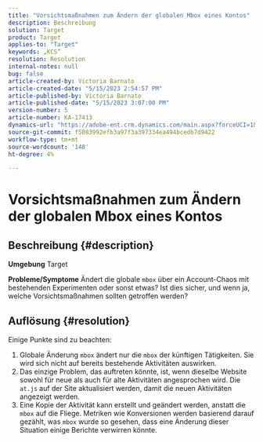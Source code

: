 ```yaml
---
title: "Vorsichtsmaßnahmen zum Ändern der globalen Mbox eines Kontos"
description: Beschreibung
solution: Target
product: Target
applies-to: "Target"
keywords: „KCS“
resolution: Resolution
internal-notes: null
bug: false
article-created-by: Victoria Barnato
article-created-date: "5/15/2023 2:54:57 PM"
article-published-by: Victoria Barnato
article-published-date: "5/15/2023 3:07:00 PM"
version-number: 5
article-number: KA-17413
dynamics-url: "https://adobe-ent.crm.dynamics.com/main.aspx?forceUCI=1&pagetype=entityrecord&etn=knowledgearticle&id=c2d60e72-30f3-ed11-8848-6045bd006ce9"
source-git-commit: f5083992efb3a97f3a397334ea494bcedb7d9422
workflow-type: tm+mt
source-wordcount: '148'
ht-degree: 4%

---
```


# Vorsichtsmaßnahmen zum Ändern der globalen Mbox eines Kontos

## Beschreibung {#description}

<b>Umgebung</b>
Target


<b>Probleme/Symptome</b>
Ändert die globale `mbox` über ein Account-Chaos mit bestehenden Experimenten oder sonst etwas? Ist dies sicher, und wenn ja, welche Vorsichtsmaßnahmen sollten getroffen werden?


## Auflösung {#resolution}


Einige Punkte sind zu beachten:

1. Globale Änderung `mbox` ändert nur die `mbox` der künftigen Tätigkeiten. Sie wird sich nicht auf bereits bestehende Aktivitäten auswirken.
2. Das einzige Problem, das auftreten könnte, ist, wenn dieselbe Website sowohl für neue als auch für alte Aktivitäten angesprochen wird. Die `at.js` auf der Site aktualisiert werden, damit die neuen Aktivitäten angezeigt werden.
3. Eine Kopie der Aktivität kann erstellt und geändert werden, anstatt die `mbox` auf die Fliege. Metriken wie Konversionen werden basierend darauf gezählt, was `mbox` wurde so gesehen, dass eine Änderung dieser Situation einige Berichte verwirren könnte.

